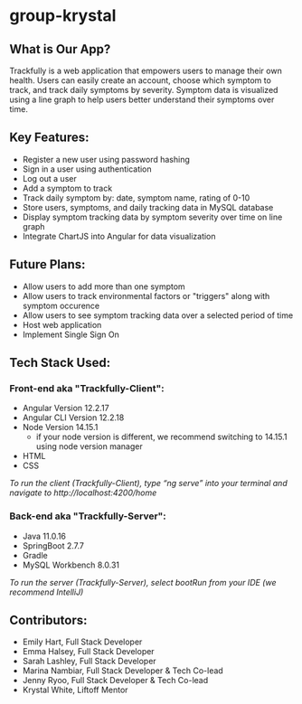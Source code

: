 # group-krystal

## What is Our App?
Trackfully is a web application that empowers users to manage their own health. Users can easily create an account, choose which symptom to track, and track daily symptoms by severity. Symptom data is visualized using a line graph to help users better understand their symptoms over time.

## Key Features:
- Register a new user using password hashing
- Sign in a user using authentication 
- Log out a user
- Add a symptom to track
- Track daily symptom by: date, symptom name, rating of 0-10
- Store users, symptoms, and daily tracking data in MySQL database
- Display symptom tracking data by symptom severity over time on line graph
- Integrate ChartJS into Angular for data visualization

## Future Plans:
- Allow users to add more than one symptom
- Allow users to track environmental factors or "triggers" along with symptom occurence
- Allow users to see symptom tracking data over a selected period of time
- Host web application 
- Implement Single Sign On

## Tech Stack Used:

### **Front-end aka "Trackfully-Client":**
- Angular Version 12.2.17
- Angular CLI Version 12.2.18
- Node Version 14.15.1
  - if your node version is different, we recommend switching to 14.15.1 using node version manager
- HTML
- CSS

*To run the client (Trackfully-Client), type “ng serve” into your terminal and navigate to http://localhost:4200/home*


### **Back-end aka "Trackfully-Server":**
- Java 11.0.16
- SpringBoot 2.7.7
- Gradle
- MySQL Workbench 8.0.31

*To run the server (Trackfully-Server), select bootRun from your IDE (we recommend IntelliJ)*

## Contributors:
- Emily Hart, Full Stack Developer
- Emma Halsey, Full Stack Developer
- Sarah Lashley, Full Stack Developer
- Marina Nambiar, Full Stack Developer & Tech Co-lead
- Jenny Ryoo, Full Stack Developer & Tech Co-lead
- Krystal White, Liftoff Mentor
